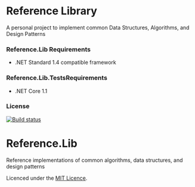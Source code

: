 # Reference Library 

A personal project to implement common Data Structures, Algorithms, and Design Patterns

 ### Reference.Lib Requirements

 * .NET Standard 1.4 compatible framework

### Reference.Lib.TestsRequirements

 * .NET Core 1.1

### License

[![Build status](https://ci.appveyor.com/api/projects/status/87k61mi5foscwcto?svg=true)](https://ci.appveyor.com/project/lsadam0/reference-lib)

# Reference.Lib

Reference implementations of common algorithms, data structures, and design patterns


Licenced under the [MIT Licence](LICENSE).